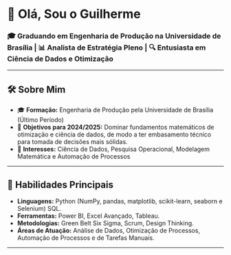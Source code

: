 
# 👋 Olá, Sou o Guilherme 

### 🎓  Graduando em Engenharia  de Produção na Universidade de Brasília | 📊 Analista de Estratégia Pleno  | 🔍 Entusiasta em Ciência de Dados e Otimização

---

## 🛠 Sobre Mim

- 🎓 **Formação:** Engenharia de Produção pela Universidade de Brasília (Último Período)
- 🚀 **Objetivos para 2024/2025:** Dominar fundamentos matemáticos de otimização e ciência de dados, de modo a ter embasamento técnico para tomada de decisões mais sólidas.
- 📍 **Interesses:** Ciência de Dados, Pesquisa Operacional, Modelagem Matemática e Automação de Processos

---

## 🌟 Habilidades Principais

- **Linguagens:** Python (NumPy, pandas, matplotlib, scikit-learn, seaborn e Selenium) SQL.
- **Ferramentas:** Power BI, Excel Avançado, Tableau.
- **Metodologias:** Green Belt Six Sigma, Scrum, Design Thinking.
- **Áreas de Atuação:**  Análise de Dados, Otimização de Processos, Automação de Processos e de Tarefas Manuais.

---


